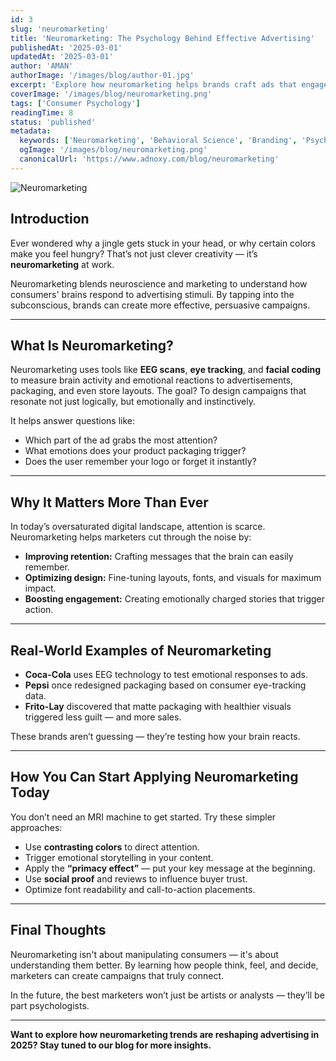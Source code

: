 ```yaml
---
id: 3
slug: 'neuromarketing'
title: 'Neuromarketing: The Psychology Behind Effective Advertising'
publishedAt: '2025-03-01'
updatedAt: '2025-03-01'
author: 'AMAN'
authorImage: '/images/blog/author-01.jpg'
excerpt: 'Explore how neuromarketing helps brands craft ads that engage the brain, boost memory, and drive deeper emotional connections with consumers.'
coverImage: '/images/blog/neuromarketing.png'
tags: ['Consumer Psychology']
readingTime: 8
status: 'published'
metadata:
  keywords: ['Neuromarketing', 'Behavioral Science', 'Branding', 'Psychology', 'Consumer Behavior']
  ogImage: '/images/blog/neuromarketing.png'
  canonicalUrl: 'https://www.adnoxy.com/blog/neuromarketing'
---
```



![Neuromarketing](/images/blog/neuromarketing.png)

## Introduction

Ever wondered why a jingle gets stuck in your head, or why certain colors make you feel hungry? That’s not just clever creativity — it’s **neuromarketing** at work.

Neuromarketing blends neuroscience and marketing to understand how consumers' brains respond to advertising stimuli. By tapping into the subconscious, brands can create more effective, persuasive campaigns.

---

## What Is Neuromarketing?

Neuromarketing uses tools like **EEG scans**, **eye tracking**, and **facial coding** to measure brain activity and emotional reactions to advertisements, packaging, and even store layouts. The goal? To design campaigns that resonate not just logically, but emotionally and instinctively.

It helps answer questions like:

- Which part of the ad grabs the most attention?
- What emotions does your product packaging trigger?
- Does the user remember your logo or forget it instantly?

---

## Why It Matters More Than Ever

In today’s oversaturated digital landscape, attention is scarce. Neuromarketing helps marketers cut through the noise by:

- **Improving retention:** Crafting messages that the brain can easily remember.
- **Optimizing design:** Fine-tuning layouts, fonts, and visuals for maximum impact.
- **Boosting engagement:** Creating emotionally charged stories that trigger action.

---

## Real-World Examples of Neuromarketing

- **Coca-Cola** uses EEG technology to test emotional responses to ads.
- **Pepsi** once redesigned packaging based on consumer eye-tracking data.
- **Frito-Lay** discovered that matte packaging with healthier visuals triggered less guilt — and more sales.

These brands aren’t guessing — they’re testing how your brain reacts.

---

## How You Can Start Applying Neuromarketing Today

You don’t need an MRI machine to get started. Try these simpler approaches:

- Use **contrasting colors** to direct attention.
- Trigger emotional storytelling in your content.
- Apply the **“primacy effect”** — put your key message at the beginning.
- Use **social proof** and reviews to influence buyer trust.
- Optimize font readability and call-to-action placements.

---

## Final Thoughts

Neuromarketing isn't about manipulating consumers — it's about understanding them better. By learning how people think, feel, and decide, marketers can create campaigns that truly connect.

In the future, the best marketers won’t just be artists or analysts — they’ll be part psychologists.

---

**Want to explore how neuromarketing trends are reshaping advertising in 2025? Stay tuned to our blog for more insights.**